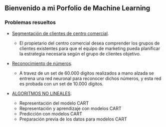 ## Bienvenido a mi Porfolio de Machine Learning 


### Problemas resueltos
- [Segmentación de clientes de centro comercial](./Segmentacion_Shopping.md).
  - El propietario del centro comercial desea comprender los grupos de clientes existentes para que el equipo de marketing pueda planificar la estrategia necesaria según el grupo de clientes objetivo.
  
- [Reconocimiento de números](./Reconocimiento_numeros.md).
  - A travez de un set de 60.000 digitos realizados a mano alzada se entrena una red neuronal para reconocer dichos números, y esta red es probada con un set de 10.000 dígitos.
  
- [ALGORITMOS NO LINEALES](./Algoritmos_No_Lineales.md).
  - Representación del modelo CART
  - Representación y aprendizaje con modelos CART
  - Predicción con modelos CART
  - Preparación previa de los datos para modelos CART
